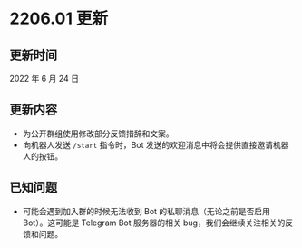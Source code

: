 # 2206.01 更新

## 更新时间
2022 年 6 月 24 日

## 更新内容
- 为公开群组使用修改部分反馈措辞和文案。
- 向机器人发送 `/start` 指令时，Bot 发送的欢迎消息中将会提供直接邀请机器人的按钮。

## 已知问题
- 可能会遇到加入群的时候无法收到 Bot 的私聊消息（无论之前是否启用 Bot）。这可能是 Telegram Bot 服务器的相关 bug，我们会继续关注相关的反馈和问题。